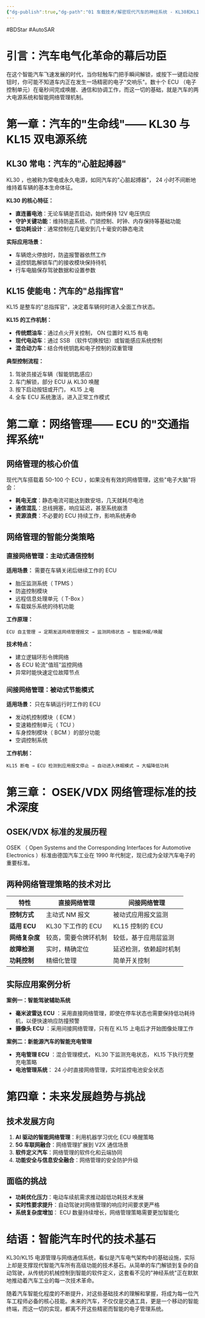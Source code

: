 ```yaml
---
{"dg-publish":true,"dg-path":"01 车载技术/解密现代汽车的神经系统 - KL30和KL15电源管理与网络通信的智能协同.md","permalink":"/01 车载技术/解密现代汽车的神经系统 - KL30和KL15电源管理与网络通信的智能协同/","created":"2019-09-08T09:28:29.000+08:00","updated":"2025-09-23T14:56:55.990+08:00"}
---
```


#BDStar #AutoSAR

# 引言：汽车电气化革命的幕后功臣

在这个智能汽车飞速发展的时代，当你轻触车门把手瞬间解锁，或按下一键启动按钮时，你可能不知道车内正在发生一场精密的电子"交响乐"。数十个 ECU （电子控制单元）在毫秒间完成唤醒、通信和协调工作，而这一切的基础，就是汽车的两大电源系统和智能网络管理机制。

# 第一章：汽车的"生命线"—— KL30 与 KL15 双电源系统

## KL30 常电：汽车的"心脏起搏器"

KL30 ，也被称为常电或永久电源，如同汽车的"心脏起搏器"， 24 小时不间断地维持着车辆的基本生命体征。

**KL30 的核心特征：**
- **直连蓄电池**：无论车辆是否启动，始终保持 12V 电压供应
- **守护关键功能**：维持防盗系统、门锁控制、时钟、内存保持等基础功能
- **低功耗设计**：通常控制在几毫安到几十毫安的静态电流

**实际应用场景：**
- 车辆熄火停放时，防盗报警器依然工作
- 遥控钥匙解锁车门的接收模块保持待机
- 行车电脑保存驾驶数据和设置参数

## KL15 使能电：汽车的"总指挥官"

KL15 是整车的"总指挥官"，决定着车辆何时进入全面工作状态。

**KL15 的工作机制：**
- **传统燃油车**：通过点火开关控制， ON 位置时 KL15 有电
- **现代电动车**：通过 SSB （软件切换按钮）或智能感应系统控制
- **混合动力车**：结合传统钥匙和电子控制的双重管理

**典型控制流程：**
1. 驾驶员接近车辆（智能钥匙感应）
2. 车门解锁，部分 ECU 从 KL30 唤醒
3. 按下启动按钮或开门， KL15 上电
4. 全车 ECU 系统激活，进入正常工作模式

# 第二章：网络管理—— ECU 的"交通指挥系统"

## 网络管理的核心价值

现代汽车搭载着 50-100 个 ECU ，如果没有有效的网络管理，这些"电子大脑"将会：
- **耗电无度**：静态电流可能达到数安培，几天就耗尽电池
- **通信混乱**：总线拥塞，响应延迟，甚至系统崩溃
- **资源浪费**：不必要的 ECU 持续工作，影响系统寿命

## 网络管理的智能分类策略

### 直接网络管理：主动式通信控制

**适用场景：** 需要在车辆关闭后继续工作的 ECU
- 胎压监测系统（ TPMS ）
- 防盗控制模块
- 远程信息处理单元（ T-Box ）
- 车载娱乐系统的待机功能

**工作原理：**
```
ECU 自主管理 → 定期发送网络管理报文 → 监测网络状态 → 智能休眠/唤醒
```

**技术特点：**
- 建立逻辑环形令牌网络
- 各 ECU 轮流"值班"监控网络
- 异常时能快速定位故障节点

### 间接网络管理：被动式节能模式

**适用场景：** 只在车辆运行时工作的 ECU
- 发动机控制模块（ ECM ）
- 变速箱控制单元（ TCU ）
- 车身控制模块（ BCM ）的部分功能
- 空调控制系统

**工作机制：**
```
KL15 断电 → ECU 检测到应用报文停止 → 自动进入休眠模式 → 大幅降低功耗
```

# 第三章： OSEK/VDX 网络管理标准的技术深度

## OSEK/VDX 标准的发展历程

OSEK （ Open Systems and the Corresponding Interfaces for Automotive Electronics ）标准由德国汽车工业在 1990 年代制定，现已成为全球汽车电子的重要标准。

## 两种网络管理策略的技术对比

| 特性 | 直接网络管理 | 间接网络管理 |
|------|-------------|-------------|
| **控制方式** | 主动式 NM 报文 | 被动式应用报文监测 |
| **适用 ECU** | KL30 下工作的 ECU | KL15 控制的 ECU |
| **网络复杂度** | 较高，需要令牌环机制 | 较低，基于应用层监测 |
| **故障检测** | 实时，精确定位 | 延迟检测，依赖超时机制 |
| **功耗控制** | 精细化管理 | 简单开关控制 |

## 实际应用案例分析

**案例一：智能驾驶辅助系统**
- **毫米波雷达 ECU** ：采用直接网络管理，即使在停车状态也需要保持低功耗待机，以便快速响应防撞预警
- **摄像头 ECU** ：采用间接网络管理，只有在 KL15 上电后才开始图像处理工作

**案例二：新能源汽车的智能充电管理**
- **充电管理 ECU** ：混合管理模式， KL30 下监测充电状态， KL15 下执行完整充电策略
- **电池管理系统**： 24 小时直接网络管理，实时监控电池安全状态

# 第四章：未来发展趋势与挑战

## 技术发展方向

1. **AI 驱动的智能网络管理**：利用机器学习优化 ECU 唤醒策略
2. **5G 车联网融合**：网络管理扩展到 V2X 通信场景
3. **软件定义汽车**：网络管理的软件化和云端协同
4. **功能安全与信息安全融合**：网络管理的安全防护升级

## 面临的挑战

- **功耗优化压力**：电动车续航需求推动超低功耗技术发展
- **实时性要求提升**：自动驾驶对网络管理的响应时间要求更严格
- **系统复杂度增加**： ECU 数量持续增长，网络管理策略需要更加智能化

# 结语：智能汽车时代的技术基石

KL30/KL15 电源管理与网络通信系统，看似是汽车电气架构中的基础设施，实际上却是支撑现代智能汽车所有高级功能的技术基石。从简单的车门解锁到复杂的自动驾驶，从传统的机械控制到智能的软件定义，这套看不见的"神经系统"正在默默地推动着汽车工业的每一次技术革命。

随着汽车智能化程度的不断提升，对这些基础技术的理解和掌握，将成为每一位汽车工程师必备的核心技能。未来的汽车，不仅仅是交通工具，更是一个移动的智能终端，而这一切的实现，都离不开这些精密而智能的电子管理系统。

